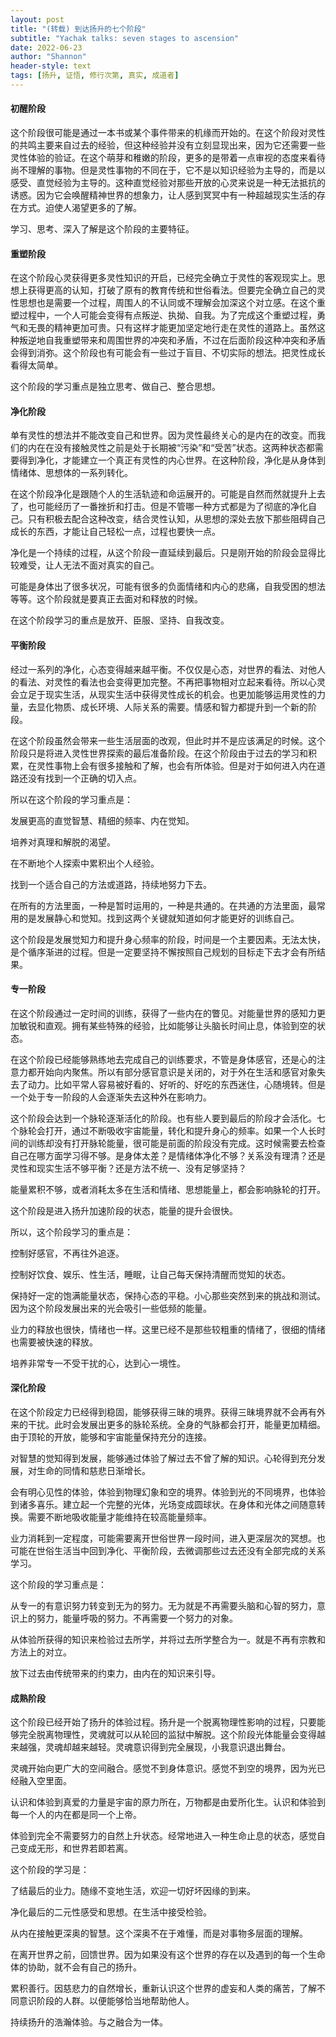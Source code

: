```yaml
---
layout: post
title: "(转载) 到达扬升的七个阶段"
subtitle: "Yachak talks: seven stages to ascension"
date: 2022-06-23
author: "Shannon"
header-style: text
tags: [扬升, 证悟, 修行次第, 真实, 成道者]
---
```


#### 初醒阶段

这个阶段很可能是通过一本书或某个事件带来的机缘而开始的。在这个阶段对灵性的共鸣主要来自过去的经验，但这种经验并没有立刻显现出来，因为它还需要一些灵性体验的验证。在这个萌芽和稚嫩的阶段，更多的是带着一点审视的态度来看待尚不理解的事物。但是灵性事物的不同在于，它不是以知识经验为主导的，而是以感受、直觉经验为主导的。这种直觉经验对那些开放的心灵来说是一种无法抵抗的诱惑。因为它会唤醒精神世界的想象力，让人感到冥冥中有一种超越现实生活的存在方式。迫使人渴望更多的了解。



学习、思考、深入了解是这个阶段的主要特征。



#### 重塑阶段

在这个阶段心灵获得更多灵性知识的开启，已经完全确立于灵性的客观现实上。思想上获得更高的认知，打破了原有的教育传统和世俗看法。但要完全确立自己的灵性思想也是需要一个过程，周围人的不认同或不理解会加深这个对立感。在这个重塑过程中，一个人可能会变得有点叛逆、执拗、自我。为了完成这个重塑过程，勇气和无畏的精神更加可贵。只有这样才能更加坚定地行走在灵性的道路上。虽然这种叛逆地自我重塑带来和周围世界的冲突和矛盾，不过在后面阶段这种冲突和矛盾会得到消弥。这个阶段也有可能会有一些过于盲目、不切实际的想法。把灵性成长看得太简单。



这个阶段的学习重点是独立思考、做自己、整合思想。



#### 净化阶段

单有灵性的想法并不能改变自己和世界。因为灵性最终关心的是内在的改变。而我们的内在在没有接触灵性之前是处于长期被“污染”和“受苦”状态。这两种状态都需要得到净化，才能建立一个真正有灵性的内心世界。在这种阶段，净化是从身体到情绪体、思想体的一系列转化。



在这个阶段净化是跟随个人的生活轨迹和命运展开的。可能是自然而然就提升上去了，也可能经历了一番挫折和打击。但是不管哪一种方式都是为了彻底的净化自己。只有积极去配合这种改变，结合灵性认知，从思想的深处去放下那些阻碍自己成长的东西，才能让自己轻松一点，过程也要快一点。



净化是一个持续的过程，从这个阶段一直延续到最后。只是刚开始的阶段会显得比较难受，让人无法不面对真实的自己。

可能是身体出了很多状况，可能有很多的负面情绪和内心的悲痛，自我受困的想法等等。这个阶段就是要真正去面对和释放的时候。



在这个阶段学习的重点是放开、臣服、坚持、自我改变。



#### 平衡阶段

经过一系列的净化，心态变得越来越平衡。不仅仅是心态，对世界的看法、对他人的看法、对灵性的看法也会变得更加完整。不再把事物相对立起来看待。所以心灵会立足于现实生活，从现实生活中获得灵性成长的机会。也更加能够运用灵性的力量，去显化物质、成长环境、人际关系的需要。情感和智力都提升到一个新的阶段。



在这个阶段虽然会带来一些生活层面的改观，但此时并不是应该满足的时候。这个阶段只是将进入灵性世界探索的最后准备阶段。在这个阶段由于过去的学习和积累，在灵性事物上会有很多接触和了解，也会有所体验。但是对于如何进入内在道路还没有找到一个正确的切入点。



所以在这个阶段的学习重点是：

发展更高的直觉智慧、精细的频率、内在觉知。

培养对真理和解脱的渴望。

在不断地个人探索中累积出个人经验。

找到一个适合自己的方法或道路，持续地努力下去。



在所有的方法里面，一种是暂时运用的，一种是共通的。在共通的方法里面，最常用的是发展静心和觉知。找到这两个关键就知道如何才能更好的训练自己。



这个阶段是发展觉知力和提升身心频率的阶段，时间是一个主要因素。无法太快，是个循序渐进的过程。但是一定要坚持不懈按照自己规划的目标走下去才会有所结果。



#### 专一阶段

在这个阶段通过一定时间的训练，获得了一些内在的瞥见。对能量世界的感知力更加敏锐和直观。拥有某些特殊的经验，比如能够让头脑长时间止息，体验到空的状态。



在这个阶段已经能够熟练地去完成自己的训练要求，不管是身体感官，还是心的注意力都开始向内聚焦。所以有部分感官意识是关闭的，对于外在生活和感官对象失去了动力。比如平常人容易被好看的、好听的、好吃的东西迷住，心随境转。但是一个处于专一阶段的人会逐渐失去这种外在影响力。



这个阶段会达到一个脉轮逐渐活化的阶段。也有些人要到最后的阶段才会活化。七个脉轮会打开，通过不断吸收宇宙能量，转化和提升身心的频率。如果一个人长时间的训练却没有打开脉轮能量，很可能是前面的阶段没有完成。这时候需要去检查自己在哪方面学习得不够。是身体太差？是情绪体净化不够？关系没有理清？还是灵性和现实生活不够平衡？还是方法不统一、没有足够坚持？

能量累积不够，或者消耗太多在生活和情绪、思想能量上，都会影响脉轮的打开。



这个阶段是进入扬升加速阶段的状态，能量的提升会很快。



所以，这个阶段学习的重点是：

控制好感官，不再往外追逐。

控制好饮食、娱乐、性生活，睡眠，让自己每天保持清醒而觉知的状态。

保持好一定的饱满能量状态，保持心态的平稳。小心那些突然到来的挑战和测试。因为这个阶段发展出来的光会吸引一些低频的能量。

业力的释放也很快，情绪也一样。这里已经不是那些较粗重的情绪了，很细的情绪也需要被快速的释放。

培养非常专一不受干扰的心，达到心一境性。



#### 深化阶段

在这个阶段定力已经得到稳固，能够获得三昧的境界。获得三昧境界就不会再有外来的干扰。此时会发展出更多的脉轮系统。全身的气脉都会打开，能量更加精细。由于顶轮的开放，能够和宇宙能量保持充分的连接。



对智慧的觉知得到发展，能够通过体验了解过去不曾了解的知识。心轮得到充分发展，对生命的同情和慈悲日渐增长。



会有明心见性的体验，体验到物理幻象和空的境界。体验到光的不同境界，也体验到诸多喜乐。建立起一个完整的光体，光场变成圆球状。在身体和光体之间随意转换。需要不断地吸收能量才能维持在较高能量频率。



业力消耗到一定程度，可能需要离开世俗世界一段时间，进入更深层次的冥想。也可能在世俗生活当中回到净化、平衡阶段，去微调那些过去还没有全部完成的关系学习。



这个阶段的学习重点是：

从专一的有意识努力转变到无为的努力。无为就是不再需要头脑和心智的努力，意识上的努力，能量呼吸的努力。不再需要一个努力的对象。



从体验所获得的知识来检验过去所学，并将过去所学整合为一。就是不再有宗教和方法上的对立。



放下过去由传统带来的约束力，由内在的知识来引导。



#### 成熟阶段

这个阶段已经开始了扬升的体验过程。扬升是一个脱离物理性影响的过程，只要能够完全脱离物理性，灵魂就可以从轮回的监狱中解脱。这个阶段光体能量会变得越来越强，灵魂却越来越轻。灵魂意识得到完全展现，小我意识退出舞台。



灵魂开始向更广大的空间融合。感觉不到身体意识。感觉不到空的境界，因为光已经融入空里面。



认识和体验到真爱的力量是宇宙的原力所在，万物都是由爱所化生。认识和体验到每一个人的内在都是同一个上帝。



体验到完全不需要努力的自然上升状态。经常地进入一种生命止息的状态，感觉自己变成无形，和世界若即若离。



这个阶段的学习是：

了结最后的业力。随缘不变地生活，欢迎一切好坏因缘的到来。

净化最后的二元性感受和思想。在生活中接受检验。

从内在接触更深奥的智慧。这个深奥不在于难懂，而是对事物多层面的理解。

在离开世界之前，回馈世界。因为如果没有这个世界的存在以及遇到的每一个生命体的协助，就不会有自己的扬升。

累积善行。因慈悲力的自然增长，重新认识这个世界的虚妄和人类的痛苦，了解不同意识阶段的人群。以便能够恰当地帮助他人。

持续扬升的浩瀚体验。与之融合为一体。
